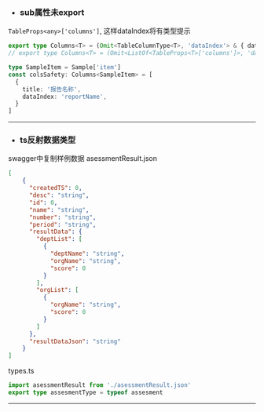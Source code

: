 - ### sub属性未export
`TableProps<any>['columns']`, 这样dataIndex将有类型提示
```ts
export type Columns<T> = (Omit<TableColumnType<T>, 'dataIndex'> & { dataIndex?: keyof T })[]
// export type Columns<T> = (Omit<ListOf<TableProps<T>['columns']>, 'dataIndex'> & { dataIndex: keyof T })[]

type SampleItem = Sample['item'] 
const colsSafety: Columns<SampleItem> = [
  { 
    title: '报告名称',
    dataIndex: 'reportName',
  }
]
```

--- 
- ### ts反射数据类型
swagger中复制样例数据
asessmentResult.json
```json
[
    {
      "createdTS": 0,
      "desc": "string",
      "id": 0,
      "name": "string",
      "number": "string",
      "period": "string",
      "resultData": {
        "deptList": [
          {
            "deptName": "string",
            "orgName": "string",
            "score": 0
          }
        ],
        "orgList": [
          {
            "orgName": "string",
            "score": 0
          }
        ]
      },
      "resultDataJson": "string"
    }
]
```
types.ts
```ts
import asessmentResult from './asessmentResult.json'
export type assesmentType = typeof assesment
```

---
